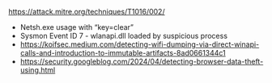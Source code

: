 https://attack.mitre.org/techniques/T1016/002/

* Netsh.exe usage with “key=clear”
* Sysmon Event ID 7 - wlanapi.dll loaded by suspicious process
* https://koifsec.medium.com/detecting-wifi-dumping-via-direct-winapi-calls-and-introduction-to-immutable-artifacts-8ad0661344c1
* https://security.googleblog.com/2024/04/detecting-browser-data-theft-using.html
